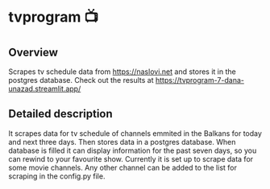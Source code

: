 # tvprogram :tv:
## Overview
Scrapes tv schedule data from https://naslovi.net and stores it in the postgres database. Check out the results at https://tvprogram-7-dana-unazad.streamlit.app/

## Detailed description
It scrapes data for tv schedule of channels emmited in the Balkans for today and next three days. Then stores data in a postgres database.
When database is filled it can display information for the past seven days, so you can rewind to your favourite show.
Currently it is set up to scrape data for some movie channels.
Any other channel can be added to the list for scraping in the config.py file.
